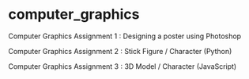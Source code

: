 # computer_graphics

Computer Graphics Assignment 1 : Designing a poster using Photoshop

Computer Graphics Assignment 2 : Stick Figure / Character (Python)

Computer Graphics Assignment 3 : 3D Model / Character (JavaScript)
